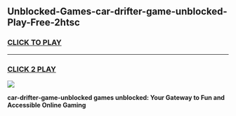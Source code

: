 
## Unblocked-Games-car-drifter-game-unblocked-Play-Free-2htsc
<h3>
<a href="https://premium76.site?title=car-drifter-game-unblocked&ref=18A1">CLICK TO PLAY</a></h3>
<hr>

<h3>
<a href="https://premium76.site?title=car-drifter-game-unblocked&ref=18A1">CLICK 2 PLAY</a>
  
</h3>

<a href="https://premium76.site?title=car-drifter-game-unblocked&ref=18A1"><img src="https://clearcache.store/games.png"></a>


**car-drifter-game-unblocked games unblocked: Your Gateway to Fun and Accessible Online Gaming**
